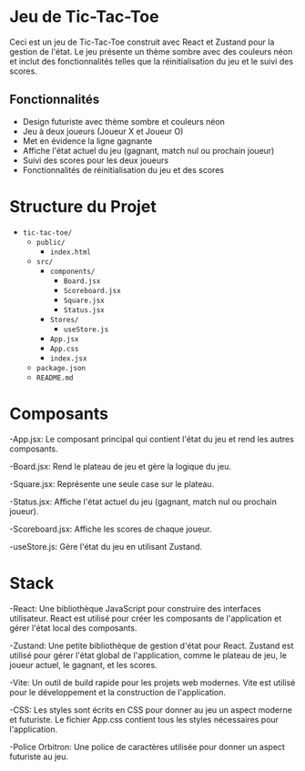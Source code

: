 # Jeu de Tic-Tac-Toe

Ceci est un jeu de Tic-Tac-Toe construit avec React et Zustand pour la gestion de l'état. Le jeu présente un thème sombre avec des couleurs néon et inclut des fonctionnalités telles que la réinitialisation du jeu et le suivi des scores.

## Fonctionnalités

- Design futuriste avec thème sombre et couleurs néon
- Jeu à deux joueurs (Joueur X et Joueur O)
- Met en évidence la ligne gagnante
- Affiche l'état actuel du jeu (gagnant, match nul ou prochain joueur)
- Suivi des scores pour les deux joueurs
- Fonctionnalités de réinitialisation du jeu et des scores

# Structure du Projet
- `tic-tac-toe/`
  - `public/`
    - `index.html`
  - `src/`
    - `components/`
      - `Board.jsx`
      - `Scoreboard.jsx`
      - `Square.jsx`
      - `Status.jsx`
    - `Stores/`
      - `useStore.js`
    - `App.jsx`
    - `App.css`
    - `index.jsx`
  - `package.json`
  - `README.md`


# Composants

-App.jsx: Le composant principal qui contient l'état du jeu et rend les autres composants.

-Board.jsx: Rend le plateau de jeu et gère la logique du jeu.

-Square.jsx: Représente une seule case sur le plateau.

-Status.jsx: Affiche l'état actuel du jeu (gagnant, match nul ou prochain joueur).

-Scoreboard.jsx: Affiche les scores de chaque joueur.

-useStore.js: Gère l'état du jeu en utilisant Zustand.

# Stack

-React: Une bibliothèque JavaScript pour construire des interfaces utilisateur. React est utilisé pour créer les composants de l'application et gérer l'état local des composants.

-Zustand: Une petite bibliothèque de gestion d'état pour React. Zustand est utilisé pour gérer l'état global de l'application, comme le plateau de jeu, le joueur actuel, le gagnant, et les scores.

-Vite: Un outil de build rapide pour les projets web modernes. Vite est utilisé pour le développement et la construction de l'application.

-CSS: Les styles sont écrits en CSS pour donner au jeu un aspect moderne et futuriste. Le fichier App.css contient tous les styles nécessaires pour l'application.

-Police Orbitron: Une police de caractères utilisée pour donner un aspect futuriste au jeu.
